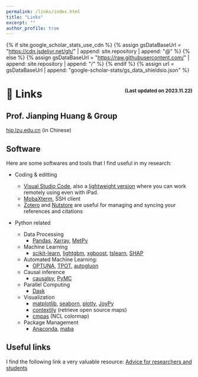 ```yaml
---
permalink: /links/index.html
title: "Links"
excerpt: ""
author_profile: true
---
```


{% if site.google_scholar_stats_use_cdn %}
{% assign gsDataBaseUrl = "https://cdn.jsdelivr.net/gh/" | append: site.repository | append: "@" %}
{% else %}
{% assign gsDataBaseUrl = "https://raw.githubusercontent.com/" | append: site.repository | append: "/" %}
{% endif %}
{% assign url = gsDataBaseUrl | append: "google-scholar-stats/gs_data_shieldsio.json" %}

# 🔗 Links <span style="float:right"><font size=2>(Last updated on 2023.11.22)</font></span>

## Prof. Jianping Huang & Group

<a target="_blank" href="https://hjp.lzu.edu.cn/">hjp.lzu.edu.cn</a> (in Chinese)

## Software
Here are some softwares and tools that I find useful in my research:
- Coding & editting
  - [Visual Studio Code](https://code.visualstudio.com/), also a [lightweight version](https://vscode.dev/) where you can work remotely using even with iPad.
  - [MobaXterm](https://mobaxterm.mobatek.net/), SSH client
  - [Zotero](https://www.zotero.org/) and [Nutstore](https://www.jianguoyun.com/) are useful for managing and syncing your references and citations

- Python related
  - Data Processing
    - [Pandas](https://pandas.pydata.org/), [Xarray](https://docs.xarray.dev/en/stable/), [MetPy](https://unidata.github.io/MetPy/latest/index.html)
  - Machine Learning
    - [scikit-learn](https://scikit-learn.org/), [lightgbm](https://lightgbm.readthedocs.io/en/stable/), [xgboost](https://xgboost.readthedocs.io/en/stable/), [tslearn](https://tslearn.readthedocs.io/en/stable/), [SHAP](https://shap.readthedocs.io/en/latest/)
  - Automated Machine Learning: 
    - [OPTUNA](https://optuna.org/), [TPOT](http://epistasislab.github.io/tpot/), [autogluon](https://auto.gluon.ai/stable/index.html)
  - Causal inference
    - [causalpy](https://causalpy.readthedocs.io/en/latest/), [PyMC](https://www.pymc.io/welcome.html)
  - Parallel Computing
    - [Dask](https://www.dask.org/)
  - Visualization
    - [matplotlib](https://matplotlib.org/), [seaborn](https://seaborn.pydata.org/), [plotly](https://plotly.com/), [JoyPy](https://github.com/leotac/joypy)
    - [contextily](https://contextily.readthedocs.io/en/latest/) (retrieve open source maps)
    - [cmpas](https://github.com/hhuangwx/cmaps) (NCL colormap)
  - Package Management
    - [Anaconda](https://docs.conda.io/en/latest/), [maba](https://mamba.readthedocs.io/en/latest/)

## Useful links
I find the following link a very valuable resource:
<a target="_blank" href="https://homes.cs.washington.edu/~mernst/advice/">Advice for researchers and students</a>
